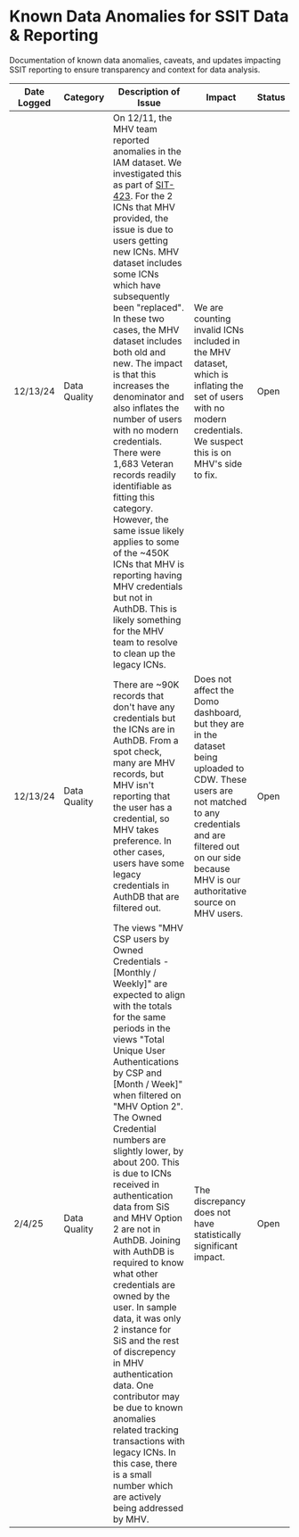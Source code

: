 # Known Data Anomalies for SSIT Data & Reporting 
Documentation of known data anomalies, caveats, and updates impacting SSIT reporting to ensure transparency and context for data analysis.

| Date Logged | Category     | Description of Issue                                                                                                                                                                                                                                                                                                                                                                                                                                                                                             | Impact                                                                                                                                                                                                                                   | Status         |
|-------------|--------------|---------------------------------------------------------------------------------------------------------------------------------------------------------------------------------------------------------------------------------------------------------------------------------------------------------------------------------------------------------------------------------------------------------------------------------------------------------------------------------------------------------|------------------------------------------------------------------------------------------------------------------------------------------------------------------------------------------------------------------------------------------|----------------|
| 12/13/24    | Data Quality | On 12/11, the MHV team reported anomalies in the IAM dataset. We investigated this as part of [SIT-423](https://jira.devops.va.gov/browse/SIT-423). For the 2 ICNs that MHV provided, the issue is due to users getting new ICNs. MHV dataset includes some ICNs which have subsequently been "replaced". In these two cases, the MHV dataset includes both old and new. The impact is that this increases the denominator and also inflates the number of users with no modern credentials. There were 1,683 Veteran records readily identifiable as fitting this category. However, the same issue likely applies to some of the ~450K ICNs that MHV is reporting having MHV credentials but not in AuthDB. This is likely something for the MHV team to resolve to clean up the legacy ICNs. | We are counting invalid ICNs included in the MHV dataset, which is inflating the set of users with no modern credentials. We suspect this is on MHV's side to fix.                                                                         | Open           |
| 12/13/24    | Data Quality | There are ~90K records that don't have any credentials but the ICNs are in AuthDB. From a spot check, many are MHV records, but MHV isn't reporting that the user has a credential, so MHV takes preference. In other cases, users have some legacy credentials in AuthDB that are filtered out.                                                                                                                                                                                                                               | Does not affect the Domo dashboard, but they are in the dataset being uploaded to CDW. These users are not matched to any credentials and are filtered out on our side because MHV is our authoritative source on MHV users.                | Open  |
| 2/4/25    | Data Quality | The views "MHV CSP users by Owned Credentials - [Monthly / Weekly]" are expected to align with the totals for the same periods in the views "Total Unique User Authentications by CSP and [Month / Week]" when filtered on "MHV Option 2".  The Owned Credential numbers are slightly lower, by about 200.  This is due to ICNs received in authentication data from SiS and MHV Option 2 are not in AuthDB. Joining with AuthDB is required to know what other credentials are owned by the user.  In sample data, it was only 2 instance for SiS and the rest of discrepency in MHV authentication data.  One contributor may be due to known anomalies related tracking transactions with legacy ICNs. In this case, there is a small number which are actively being addressed by MHV.                                                                                                                                                                                                                              | The discrepancy does not have statistically significant impact.                | Open  |
